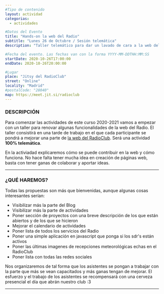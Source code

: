 ```yaml
---
#Tipo de contenido
layout: actividad
categorias:
  - actividades

#Datos del Evento
title: "Hands-on la web del Radio"
subtitle: "Lunes 26 de Octubre / Sesión telemática"
description: "Taller telemático para dar un lavado de cara a la web del Radio"   #Descripción para el correo electrónico

#Fecha del evento. Las fechas van con la forma YYYY-MM-DDTHH:MM:SS
startDate: 2020-10-26T17:00:00
endDate: 2020-10-26T20:00:00

#Lugar
place: "Jitsy del RadioClub"
street: "Online"
locality: "Madrid"
#postalCode: "28040"
map: https://meet.jit.si/radioclub
---
```



### DESCRIPCIÓN

Para comenzar las actividades de este curso 2020-2021 vamos a empezar con un taller para renovar algunas funcionalidades de la web del Radio. El taller consistirá en una tarde de trabajo en el que cada participante se pondrá a mejorar una parte de [la web del RadioClub](https://radio.clubs.etsit.upm.es/). Será una actividad **100% telemática**.

En la activiadad explicaremos cómo se puede contribuir en la web y cómo funciona. No hace falta tener mucha idea en creación de páginas web, basta con tener ganas de colaborar y aportar ideas.

---

### ¿QUÉ HAREMOS?

Todas las propuestas son más que bienvenidas, aunque algunas cosas interesantes serían:

* Visibilizar más la parte del Blog
* Visibilizar más la parte de actividades
* Poner sección de proyectos con una breve descripción de los que están abiertos y de los que se hicieron
* Mejorar el calendario de actividades
* Poner lista de todos los servicios del Radio
* Poner una simple aplicación en javascript que ponga si los sdr's están activos
* Poner las últimas imagenes de recepciones meteorológicas echas en el RadioClub
* Poner lista con todas las redes sociales

Nos organizaremos de tal forma que los asistentes se pongan a trabajar con la parte que más se vean capacitados y más ganas tengan de mejorar. El esfuerzo y el trabajo de los asistentes se recompensará con una cerveza presencial el día que abrán nuestro club :3

---

